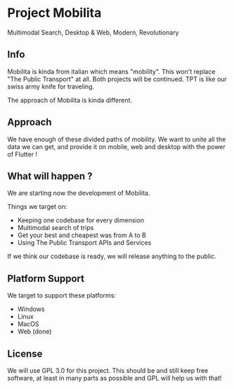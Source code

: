 # Project Mobilita

Multimodal Search, Desktop & Web, Modern, Revolutionary

## Info

Mobilita is kinda from italian which means "mobility".
This won't replace "The Public Transport" at all. Both projects will be continued. TPT is like our swiss army knife for traveling. 

The approach of Mobilita is kinda different.

## Approach

We have enough of these divided paths of mobility. We want to unite all the data we can get, and provide it on mobile, web and desktop with the power of Flutter !

## What will happen ?

We are starting now the development of Mobilita. 

Things we target on:

- Keeping one codebase for every dimension
- Multimodal search of trips
- Get your best and cheapest was from A to B
- Using The Public Transport APIs and Services

If we think our codebase is ready, we will release anything to the public.

## Platform Support

We target to support these platforms:

- Windows
- Linux
- MacOS
- Web (done)

## License

We will use GPL 3.0 for this project. This should be and still keep free software, at least in many parts as possible and GPL will help us with that!



